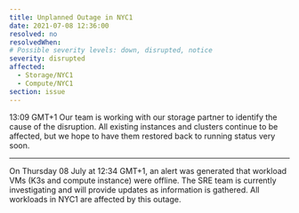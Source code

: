 ```yaml
---
title: Unplanned Outage in NYC1
date: 2021-07-08 12:36:00
resolved: no
resolvedWhen:
# Possible severity levels: down, disrupted, notice
severity: disrupted
affected:
  - Storage/NYC1
  - Compute/NYC1
section: issue
---
```

13:09 GMT+1
Our team is working with our storage partner to identify the cause of the disruption. All existing instances and clusters continue to be affected, but we hope to have them restored back to running status very soon.

---
On Thursday 08 July at 12:34 GMT+1, an alert was generated that workload VMs (K3s and compute instance) were offline. The SRE team is currently
investigating and will provide updates as information is gathered. All workloads in NYC1 are affected by this outage. 
